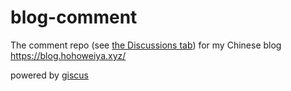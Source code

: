 # blog-comment

The comment repo (see [the Discussions tab](https://github.com/szcf-weiya/blog-comment/discussions)) for my Chinese blog <https://blog.hohoweiya.xyz/>

powered by [giscus](https://giscus.app/)

